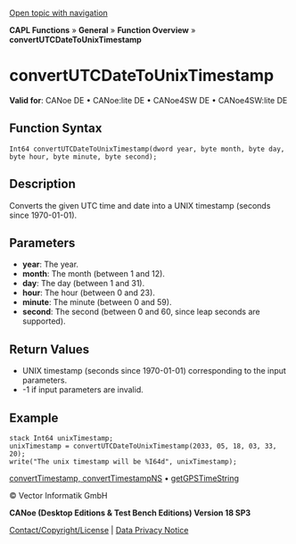 [Open topic with navigation](../../../../../CANoeDEFamily.htm#Topics/CAPLFunctions/Other/Functions/CAPLfunctionConvertUTCDateToUnixTimestamp.md)

**CAPL Functions** » **General** » **Function Overview** » **convertUTCDateToUnixTimestamp**

# convertUTCDateToUnixTimestamp

**Valid for**: CANoe DE • CANoe:lite DE • CANoe4SW DE • CANoe4SW:lite DE

## Function Syntax

```
Int64 convertUTCDateToUnixTimestamp(dword year, byte month, byte day, byte hour, byte minute, byte second);
```

## Description

Converts the given UTC time and date into a UNIX timestamp (seconds since 1970-01-01).

## Parameters

- **year**: The year.
- **month**: The month (between 1 and 12).
- **day**: The day (between 1 and 31).
- **hour**: The hour (between 0 and 23).
- **minute**: The minute (between 0 and 59).
- **second**: The second (between 0 and 60, since leap seconds are supported).

## Return Values

- UNIX timestamp (seconds since 1970-01-01) corresponding to the input parameters.
- -1 if input parameters are invalid.

## Example

```plaintext
stack Int64 unixTimestamp;
unixTimestamp = convertUTCDateToUnixTimestamp(2033, 05, 18, 03, 33, 20);
write("The unix timestamp will be %I64d", unixTimestamp);
```

[convertTimestamp, convertTimestampNS](CAPLfunctionConvertTimestamp.md) • [getGPSTimeString](CAPLfunctionGetGPSTimeString.md)

© Vector Informatik GmbH

**CANoe (Desktop Editions & Test Bench Editions) Version 18 SP3**

[Contact/Copyright/License](../../../Shared/ContactCopyrightLicense.md) | [Data Privacy Notice](https://www.vector.com/int/en/company/get-info/privacy-policy/)